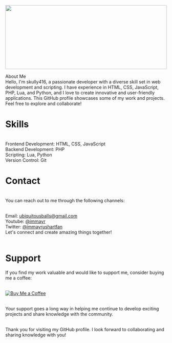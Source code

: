 <img style="width: 100%; height: 200px;" src="https://i.ibb.co/9HX4cF9/134513135-5.jpg"></img>
</h1>About Me</h1><br>
Hello, I'm skully416, a passionate developer with a diverse skill set in web development and scripting. I have experience in HTML, CSS, JavaScript, PHP, Lua, and Python, and I love to create innovative and user-friendly applications. This GitHub profile showcases some of my work and projects. Feel free to explore and collaborate!
<br>
<h1>Skills</h1><br>
Frontend Development: HTML, CSS, JavaScript<Br>
Backend Development: PHP<br>
Scripting: Lua, Python<br>
Version Control: Git<br>

<h1>Contact</h1><br>
You can reach out to me through the following channels:<Br><br>

Email: <a href="mailto:ubiquitousballs@gmail.com">ubiquitousballs@gmail.com</a><br>
Youtube: <a href="https://youtube.com/@immayr">@immayr</a><br>
Twitter: <a href="https://twitter.com/immayrushartfan">@immayrushartfan</a><br>
Let's connect and create amazing things together!<br><br>

<h1>Support</h1>
If you find my work valuable and would like to support me, consider buying me a coffee:<br><br>

<p><a href="https://www.buymeacoffee.com/immayr" target="_new"><img src="https://buymeacoffee.com/assets/img/custom_images/black_img.png" alt="Buy Me a Coffee"></a></p><br>
Your support goes a long way in helping me continue to develop exciting projects and share knowledge with the community.<br><br>

Thank you for visiting my GitHub profile. I look forward to collaborating and sharing knowledge with you!
